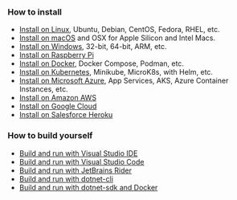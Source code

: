 ### How to install

- [Install on Linux](01_install_on_linux.md), Ubuntu, Debian, CentOS, Fedora, RHEL, etc.
- [Install on macOS](02_install_on_macos.md) and OSX for Apple Silicon and Intel Macs.
- [Install on Windows](03_install_on_windows.md), 32-bit, 64-bit, ARM, etc.
- [Install on Raspberry Pi](04_install_on_raspberry.md)
- [Install on Docker](05_install_on_docker.md), Docker Compose, Podman, etc.
- [Install on Kubernetes](06_install_on_kubernetes.md), Minikube, MicroK8s, with Helm, etc.
- [Install on Microsoft Azure](07_install_on_azure.md), App Services, AKS, Azure Container Instances, etc.
- [Install on Amazon AWS](08_install_on_aws.md)
- [Install on Google Cloud](09_install_on_google_cloud.md)
- [Install on Salesforce Heroku](10_install_on_heroku.md)



### How to build yourself

- [Build and run with Visual Studio IDE](20_build_with_visual_studio_ide.md)
- [Build and run with Visual Studio Code](21_build_with_visual_studio_code.md)
- [Build and run with JetBrains Rider](22_build_with_rider.md)
- [Build and run with dotnet-cli](23_build_with_dotnet_cli.md)
- [Build and run with dotnet-sdk and Docker](24_build_with_docker.md)
